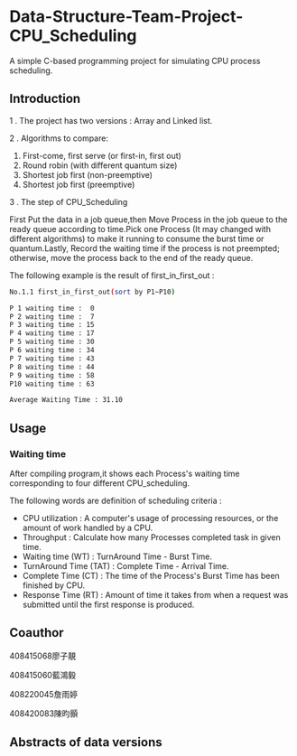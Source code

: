 # Data-Structure-Team-Project-CPU_Scheduling

A simple C-based programming project for simulating CPU process scheduling.

## Introduction

1 . The project has two versions : Array and Linked list.

2 . Algorithms to compare:
1. First-come, first serve (or first-in, first out)
2. Round robin (with different quantum size)
3. Shortest job first (non-preemptive)
4. Shortest job first (preemptive)

3 . The step of CPU_Scheduling

First Put the data in a job queue,then Move Process in the job queue to the ready queue according to time.Pick one Process (It may changed with different algorithms) to make it running to consume the burst time or quantum.Lastly, Record the waiting time if the process is not preempted; otherwise, move the process back to the end of the ready queue.

The following example is the result of first_in_first_out :
```bash
No.1.1 first_in_first_out(sort by P1~P10)

P 1 waiting time :  0
P 2 waiting time :  7
P 3 waiting time : 15
P 4 waiting time : 17
P 5 waiting time : 30
P 6 waiting time : 34
P 7 waiting time : 43
P 8 waiting time : 44
P 9 waiting time : 58
P10 waiting time : 63

Average Waiting Time : 31.10
```

## Usage

### Waiting time

After compiling program,it shows each Process's waiting time corresponding to four different CPU_scheduling.

The following words are definition of scheduling criteria : 

- CPU utilization : A computer's usage of processing resources, or the amount of work handled by a CPU.
- Throughput : Calculate how many Processes completed task in given time. 
- Waiting time (WT) : TurnAround Time - Burst Time.
- TurnAround Time (TAT) : Complete Time - Arrival Time.
- Complete Time (CT) : The time of the Process's Burst Time has been finished by CPU.
- Response Time (RT) : Amount of time it takes from when a request was submitted until the first response is produced.
 
 ## Coauthor
  
  408415068廖子靚
  
  408415060藍鴻毅 
  
  408220045詹雨婷 
  
  408420083陳昀顥
 
 ## Abstracts of data versions

